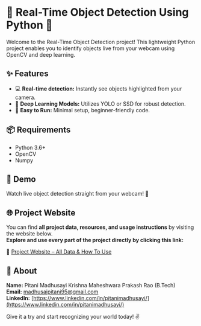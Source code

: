 # 🚀 Real-Time Object Detection Using Python 🐍

Welcome to the Real-Time Object Detection project! This lightweight Python project enables you to identify objects live from your webcam using OpenCV and deep learning.

## ✨ Features
- 💻 **Real-time detection:** Instantly see objects highlighted from your camera.
- 🧠 **Deep Learning Models:** Utilizes YOLO or SSD for robust detection.
- 🔧 **Easy to Run:** Minimal setup, beginner-friendly code.

## 📦 Requirements
- Python 3.6+
- OpenCV
- Numpy

## 👀 Demo
Watch live object detection straight from your webcam! 🎥

## 🌐 Project Website

You can find **all project data, resources, and usage instructions** by visiting the website below.  
**Explore and use every part of the project directly by clicking this link:**

🔗 [Project Website – All Data & How To Use](https://madhusai-official-09.github.io/Real-Time-Object-Detection-Using-Python-Eduexpose/)

## 👤 About

**Name:** Pitani Madhusayi Krishna Maheshwara Prakash Rao (B.Tech)  
**Email:** madhusaipitani95@gmail.com  
**LinkedIn:** [https://www.linkedin.com/in/pitanimadhusayi/](https://www.linkedin.com/in/pitanimadhusayi/)

Give it a try and start recognizing your world today! ✌️

